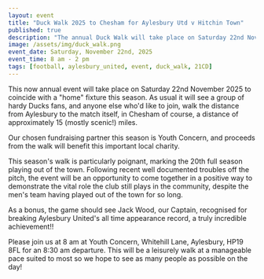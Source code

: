 ```yaml
---
layout: event
title: "Duck Walk 2025 to Chesham for Aylesbury Utd v Hitchin Town"
published: true
description: "The annual Duck Walk will take place on Saturday 22nd November 2025 to coincide with a \"home\" fixture this season."
image: /assets/img/duck_walk.png
event_date: Saturday, November 22nd, 2025
event_time: 8 am - 2 pm
tags: [football, aylesbury_united, event, duck_walk, 21CD]
---
```

This now annual event will take place on Saturday 22nd November 2025 to coincide with a "home" fixture this season. As usual it will see a group of hardy Ducks fans, and anyone else who'd like to join, walk the distance from Aylesbury to the match itself, in Chesham of course, a distance of approximately 15 (mostly scenic!) miles.

Our chosen fundraising partner this season is Youth Concern, and proceeds from the walk will benefit this important local charity. 

This season's walk is particularly poignant, marking the 20th full season playing out of the town. Following recent well documented troubles off the pitch, the event will be an opportunity to come together in a positive way to demonstrate the vital role the club still plays in the community, despite the men's team having played out of the town for so long.

As a bonus, the game should see Jack Wood, our Captain, recognised for breaking Aylesbury United's all time appearance record, a truly incredible achievement!! 

Please join us at 8 am at Youth Concern, Whitehill Lane, Aylesbury, HP19 8FL for an 8:30 am departure. This will be a leisurely walk at a manageable pace suited to most so we hope to see as many people as possible on the day!
